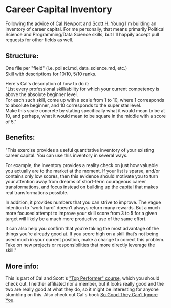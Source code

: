 # Career Capital Inventory

Following the advice of [Cal Newport](http://calnewport.com/blog/) and [Scott H. Young](https://www.scotthyoung.com/blog/2017/07/17/lesson-1-capital-trumps-courage/) I'm building an inventory of career capital.
For me personally, that means primarily Political Science and Programming/Data Science skills, but I'll happily accept pull requests for other fields as well.

## Structure:  
One file per "field" (i.e. polisci.md, data_science.md, etc.)  
Skill with descriptions for 10/10, 5/10 ranks.

Here's Cal's description of how to do it:  
"List every professional skill/ability for which your current competency is above the absolute beginner level.   
For each such skill, come up with a scale from 1 to 10, where 1 corresponds to absolute beginner, and 10 corresponds to the super star level.  
Make this scale concrete by stating specifically what it would mean to be at 10, and perhaps, what it would mean to be square in the middle with a score of 5."

## Benefits:
"This exercise provides a useful quantitative inventory of your existing career capital. You can use this inventory in several ways. 

For example, the inventory provides a reality check on just how valuable you actually are to the market at the moment. If your list is sparse, and/or contains only low scores, then this evidence should motivate you to turn your attention away from dreams of short-term courageous career transformations, and focus instead on building up the capital that makes real transformations possible. 

In addition, it provides numbers that you can strive to improve. The vague intention to “work hard” doesn’t always return many rewards. But a much more focused attempt to improve your skill score from 3 to 5 for a given target will likely be a much more productive use of the same effort.

It can also help you confirm that you’re taking the most advantage of the things you’re already good at. If you score high on a skill that’s not being used much in your current position, make a change to correct this problem. Take on new projects or responsibilities that more directly leverage the skill."

## More info:
This is part of Cal and Scott's ["Top Performer" course](http://top-performer-course.com/waitinglist.html), which you should check out.
I neither affiliated nor a member, but it looks really good and the two are really good at what they do, so it might be interesting for anyone stumbling on this.
Also check out Cal's book [So Good They Can’t Ignore You](http://calnewport.com/books/so-good/).
